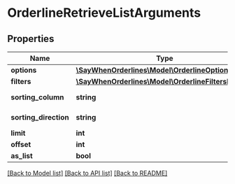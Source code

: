 # OrderlineRetrieveListArguments

## Properties
Name | Type | Description | Notes
------------ | ------------- | ------------- | -------------
**options** | [**\SayWhenOrderlines\Model\OrderlineOptionsModel**](OrderlineOptionsModel.md) |  | [optional] 
**filters** | [**\SayWhenOrderlines\Model\OrderlineFiltersModel**](OrderlineFiltersModel.md) |  | [optional] 
**sorting_column** | **string** | Sorting Column | [optional] 
**sorting_direction** | **string** | Sorting Direction | [optional] 
**limit** | **int** |  | [optional] 
**offset** | **int** |  | [optional] 
**as_list** | **bool** |  | [optional] 

[[Back to Model list]](../README.md#documentation-for-models) [[Back to API list]](../README.md#documentation-for-api-endpoints) [[Back to README]](../README.md)



